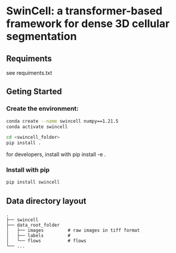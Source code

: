 # SwinCell: a transformer-based framework for dense 3D cellular segmentation 


## Requiments
see requiments.txt
## Geting Started
### Create the environment:
```bash
conda create --name swincell numpy==1.21.5
conda activate swincell
```
```bash
cd <swincell_folder>
pip install .
```
for developers, install with
pip install -e .


### Install with pip
```bash
pip install swincell
```
## Data directory layout
    .
    ├── swincell
    ├── data_root_folder                    
    │   ├── images         # raw images in tiff format
    │   ├── labels         # 
    │   └── flows          # flows
    └── ...

